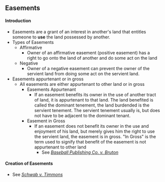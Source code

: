 ## Easements
#### Introduction
- Easements are a grant of an interest in another's land that entitles someone to **use** the land possessed by another.
- Types of Easements
  - Affirmative
    - Owner of an affirmative easement (positive easement) has a right to go onto the land of another and do some act on the land
  - Negative
    - Owner of a negative easement can prevent the owner of the servient land from doing some act on the servient land.
- Easements appurtenant or in gross
  - All easements are either appurtenant to other land or in gross
    - Easements Appurtenant
      - If an easement benefits its owner in the use of another tract of land, it is appurtenant to that land. The land benefited is called the dominant tenement, the land burdended is the servient tenement. The servient tenement usually is, but does not have to be adjacent to the dominant tenant.
    - Easement in Gross
      - If an easement does not benefit its owner in the use and enjoyment of his land, but merely gives him the right to use the servient land, the easement is in gross. "In Gross" is the term used to signify that benefit of the easement is not appurtenant to other land 
        - See *[Baseball Publishing Co. v. Bruton](link)*

#### Creation of Easements
- See *[Schwab v. Timmons](link)*
